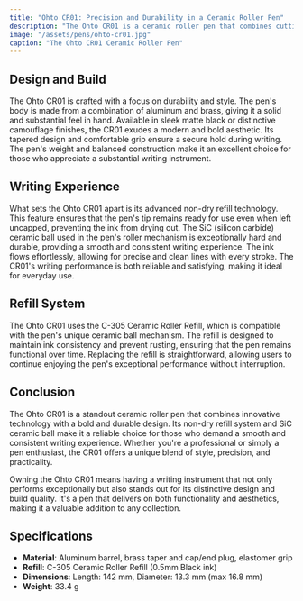```yaml
---
title: "Ohto CR01: Precision and Durability in a Ceramic Roller Pen"
description: "The Ohto CR01 is a ceramic roller pen that combines cutting-edge technology with a bold and solid design. Known for its non-dry refill and high-quality SiC ceramic ball, this pen offers a smooth and reliable writing experience."
image: "/assets/pens/ohto-cr01.jpg"
caption: "The Ohto CR01 Ceramic Roller Pen"
---
```


## Design and Build

The Ohto CR01 is crafted with a focus on durability and style. The pen's body is made from a combination of aluminum and brass, giving it a solid and substantial feel in hand. Available in sleek matte black or distinctive camouflage finishes, the CR01 exudes a modern and bold aesthetic. Its tapered design and comfortable grip ensure a secure hold during writing. The pen's weight and balanced construction make it an excellent choice for those who appreciate a substantial writing instrument.

## Writing Experience

What sets the Ohto CR01 apart is its advanced non-dry refill technology. This feature ensures that the pen's tip remains ready for use even when left uncapped, preventing the ink from drying out. The SiC (silicon carbide) ceramic ball used in the pen's roller mechanism is exceptionally hard and durable, providing a smooth and consistent writing experience. The ink flows effortlessly, allowing for precise and clean lines with every stroke. The CR01's writing performance is both reliable and satisfying, making it ideal for everyday use.

## Refill System

The Ohto CR01 uses the C-305 Ceramic Roller Refill, which is compatible with the pen's unique ceramic ball mechanism. The refill is designed to maintain ink consistency and prevent rusting, ensuring that the pen remains functional over time. Replacing the refill is straightforward, allowing users to continue enjoying the pen's exceptional performance without interruption.

## Conclusion

The Ohto CR01 is a standout ceramic roller pen that combines innovative technology with a bold and durable design. Its non-dry refill system and SiC ceramic ball make it a reliable choice for those who demand a smooth and consistent writing experience. Whether you're a professional or simply a pen enthusiast, the CR01 offers a unique blend of style, precision, and practicality.

Owning the Ohto CR01 means having a writing instrument that not only performs exceptionally but also stands out for its distinctive design and build quality. It's a pen that delivers on both functionality and aesthetics, making it a valuable addition to any collection.

## Specifications

- **Material**: Aluminum barrel, brass taper and cap/end plug, elastomer grip
- **Refill**: C-305 Ceramic Roller Refill (0.5mm Black ink)
- **Dimensions**: Length: 142 mm, Diameter: 13.3 mm (max 16.8 mm)
- **Weight**: 33.4 g
